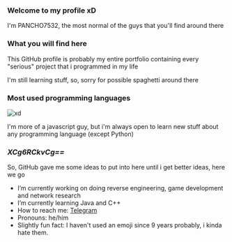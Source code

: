 ### Welcome to my profile xD
I'm PANCHO7532, the most normal of the guys that you'll find around there

### What you will find here
This GitHub profile is probably my entire portfolio containing every "serious" project that i programmed in my life

I'm still learning stuff, so, sorry for possible spaghetti around there

### Most used programming languages
![xd](https://github-readme-stats.vercel.app/api/top-langs/?username=PANCHO7532&layout=compact)

I'm more of a javascript guy, but i'm always open to learn new stuff about any programming language (except Python)

### _XCg6RCkvCg==_
So, GitHub gave me some ideas to put into here until i get better ideas, here we go
- I’m currently working on doing reverse engineering, game development and network research
- I’m currently learning Java and C++
- How to reach me: [Telegram](https://t.me/PANCHO7532)
- Pronouns: he/him
- Slightly fun fact: I haven't used an emoji since 9 years probably, i kinda hate them.
